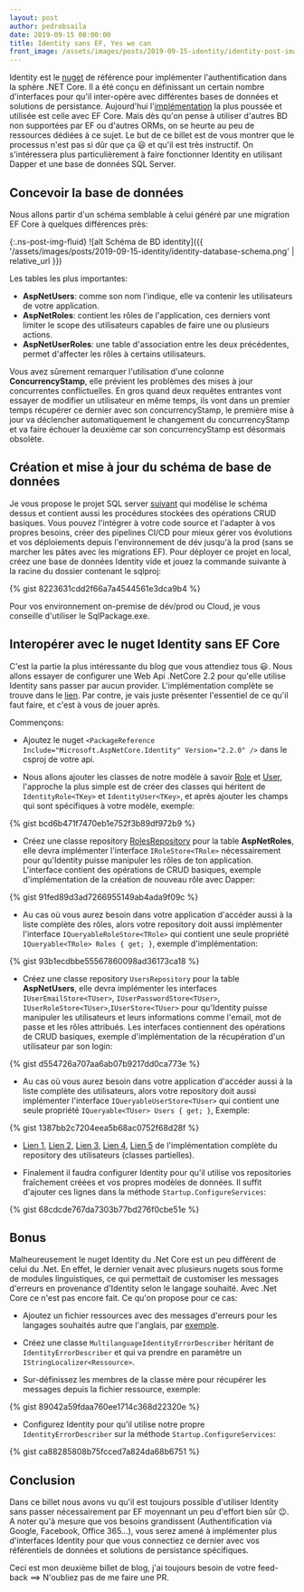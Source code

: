```yaml
---
layout: post
author: pedrobsaila
date: 2019-09-15 08:00:00
title: Identity sans EF, Yes we can
front_image: /assets/images/posts/2019-09-15-identity/identity-post-image.jpeg
---
```


Identity est le [nuget](https://www.nuget.org/packages/Microsoft.AspNetCore.Identity/) de référence pour implémenter l'authentification dans la sphère .NET Core. Il a été conçu en définissant un certain nombre d'interfaces pour qu'il inter-opère avec différentes bases de données et solutions de persistance. Aujourd'hui l'[implémentation](https://www.nuget.org/packages/Microsoft.AspNetCore.Identity.EntityFrameworkCore/) la plus poussée et utilisée est celle avec EF Core. Mais dès qu'on pense à utiliser d'autres BD non supportées par EF ou d'autres ORMs, on se heurte au peu de ressources dédiées à ce sujet. Le but de ce billet est de vous montrer que le processus n'est pas si dûr que ça :smiley: et qu'il est très instructif. On s'intéressera plus particulièrement à faire fonctionner Identity en utilisant Dapper et une base de données SQL Server.

## Concevoir la base de données

Nous allons partir d'un schéma semblable à celui généré par une migration EF Core à quelques différences près:

{:.ns-post-img-fluid}
![alt Schéma de BD identity]({{ '/assets/images/posts/2019-09-15-identity/identity-database-schema.png' | relative_url }})

Les tables les plus importantes:

+ **AspNetUsers**: comme son nom l'indique, elle va contenir les utilisateurs de votre application.
+ **AspNetRoles**: contient les rôles de l'application, ces derniers vont limiter le scope des utilisateurs capables de faire une ou plusieurs actions.
+ **AspNetUserRoles**: une table d'association entre les deux précédentes, permet d'affecter les rôles à certains utilisateurs.

Vous avez sûrement remarquer l'utilisation d'une colonne **ConcurrencyStamp**, elle prévient les problèmes des mises à jour concurrentes conflictuelles. En gros quand deux requêtes entrantes vont essayer de modifier un utilisateur en même temps, ils vont dans un premier temps récupérer ce dernier avec son concurrencyStamp, le première mise à jour va déclencher automatiquement le changement du concurrencyStamp et va faire échouer la deuxième car son concurrencyStamp est désormais obsolète.

## Création et mise à jour du schéma de base de données

Je vous propose le projet SQL server [suivant](https://github.com/neosys-opentech/identity-db) qui modélise le schéma dessus et contient aussi les procédures stockées des opérations CRUD basiques. Vous pouvez l'intégrer à votre code source et l'adapter à vos propres besoins, créer des pipelines CI/CD pour mieux gérer vos évolutions et vos déploiements depuis l'environnement de dév jusqu'à la prod (sans se marcher les pâtes avec les migrations EF). Pour déployer ce projet en local, créez une base de données Identity vide et jouez la commande suivante à la racine du dossier contenant le sqlproj:

{% gist 8223631cdd2f66a7a4544561e3dca9b4 %}

Pour vos environnement on-premise de dév/prod ou Cloud, je vous conseille d'utiliser le SqlPackage.exe.

## Interopérer avec le nuget Identity sans EF Core

C'est la partie la plus intéressante du blog que vous attendiez tous :smiley:. Nous allons essayer de configurer une Web Api .NetCore 2.2 pour qu'elle utilise Identity sans passer par aucun provider. L'implémentation complète se trouve dans le [lien](https://github.com/neosys-opentech/identity-api). Par contre, je vais juste présenter l'essentiel de ce qu'il faut faire, et c'est à vous de jouer après.

Commençons:

+ Ajoutez le nuget `<PackageReference Include="Microsoft.AspNetCore.Identity" Version="2.2.0" />` dans le csproj de votre api.

+ Nous allons ajouter les classes de notre modèle à savoir [Role](https://github.com/neosys-opentech/identity-api/blob/master/Sources/Domain/Model/Role.cs) et [User](https://github.com/neosys-opentech/identity-api/blob/master/Sources/Domain/Model/User.cs), l'approche la plus simple est de créer des classes qui héritent de `IdentityRole<TKey>` et `IdentityUser<TKey>`, et après ajouter les champs qui sont spécifiques à votre modèle, exemple:

{% gist bcd6b471f7470eb1e752f3b89df972b9 %}

+ Créez une classe repository [RolesRepository](https://github.com/neosys-opentech/identity-api/blob/master/Sources/Infrastructure/Repositories/RolesRepository.cs) pour la table **AspNetRoles**, elle devra implémenter l'interface `IRoleStore<TRole>` nécessairement pour qu'Identity puisse manipuler les rôles de ton application. L'interface contient des opérations de CRUD basiques, exemple d'implémentation de la création de nouveau rôle avec Dapper:

{% gist 91fed89d3ad7266955149ab4ada9f09c %}

+ Au cas où vous aurez besoin dans votre application d'accéder aussi à la liste complète des rôles, alors votre repository doit aussi implémenter l'interface `IQueryableRoleStore<TRole>` qui contient une seule propriété `IQueryable<TRole> Roles { get; }`, exemple d'implémentation:

{% gist 93b1ecdbbe55567860098ad36173ca18 %}

+ Créez une classe repository `UsersRepository` pour la table **AspNetUsers**, elle devra implémenter les interfaces `IUserEmailStore<TUser>`, `IUserPasswordStore<TUser>`, `IUserRoleStore<TUser>`,`IUserStore<TUser>` pour qu'Identity puisse manipuler les utilisateurs et leurs informations comme l'email, mot de passe et les rôles attribués. Les interfaces contiennent des opérations de CRUD basiques, exemple d'implémentation de la récupération d'un utilisateur par son login:

{% gist d554726a707aa6ab07b9217dd0ca773e %}

+ Au cas où vous aurez besoin dans votre application d'accéder aussi à la liste complète des utilisateurs, alors votre repository doit aussi implémenter l'interface `IQueryableUserStore<TUser>` qui contient une seule propriété `IQueryable<TUser> Users { get; }`, Exemple:

{% gist 1387bb2c7204eea5b68ac0752f68d28f %}

+ [Lien 1](https://github.com/neosys-opentech/identity-api/blob/master/Sources/Infrastructure/Repositories/UsersRepository.cs), [Lien 2](https://github.com/neosys-opentech/identity-api/blob/master/Sources/Infrastructure/Repositories/UsersRepository.UserStore.cs), [Lien 3](https://github.com/neosys-opentech/identity-api/blob/master/Sources/Infrastructure/Repositories/UsersRepository.UserRoleStore.cs), [Lien 4](https://github.com/neosys-opentech/identity-api/blob/master/Sources/Infrastructure/Repositories/UsersRepository.UserPasswordStore.cs), [Lien 5](https://github.com/neosys-opentech/identity-api/blob/master/Sources/Infrastructure/Repositories/UsersRepository.UserEmailStore.cs) de l'implémentation complète du repository des utilisateurs (classes partielles).

+ Finalement il faudra configurer Identity pour qu'il utilise vos repositories fraîchement créées et vos propres modèles de données. Il suffit d'ajouter ces lignes dans la méthode `Startup.ConfigureServices`:

{% gist 68cdcde767da7303b77bd276f0cbe51e %}

## Bonus

Malheureusement le nuget Identity du .Net Core est un peu différent de celui du .Net. En effet, le dernier venait avec plusieurs nugets sous forme de modules linguistiques, ce qui permettait de customiser les messages d'erreurs en provenance d'Identity selon le langage souhaité. Avec .Net Core ce n'est pas encore fait. Ce qu'on propose pour ce cas:

+ Ajoutez un fichier ressources avec des messages d'erreurs pour les langages souhaités autre que l'anglais, par [exemple](https://github.com/neosys-opentech/identity-api/blob/master/Sources/Infrastructure/Resources/IdentityResources.resx).

+ Créez une classe `MultilanguageIdentityErrorDescriber` héritant de `IdentityErrorDescriber` et qui va prendre en paramètre un `IStringLocalizer<Ressource>`.

+ Sur-définissez les membres de la classe mère pour récupérer les messages depuis la fichier ressource, exemple:

{% gist 89042a59fdaa760ee1714c368d22320e %}

+ Configurez Identity pour qu'il utilise notre propre `IdentityErrorDescriber` sur la méthode `Startup.ConfigureServices`:

{% gist ca88285808b75fcced7a824da68b6751 %}

## Conclusion

Dans ce billet nous avons vu qu'il est toujours possible d'utiliser Identity sans passer nécessairement par EF moyennant un peu d'effort bien sûr :wink:. A noter qu'à mesure que vos besoins grandissent (Authentification via Google, Facebook, Office 365...), vous serez amené à implémenter plus d'interfaces Identity pour que vous connectiez ce dernier avec vos référentiels de données et solutions de persistance spécifiques.

Ceci est mon deuxième billet de blog, j'ai toujours besoin de votre feed-back ==> N'oubliez pas de me faire une PR.

